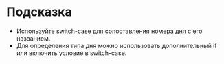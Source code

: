 # Подсказка

- Используйте switch-case для сопоставления номера дня с его названием.
- Для определения типа дня можно использовать дополнительный if или включить условие в switch-case.

